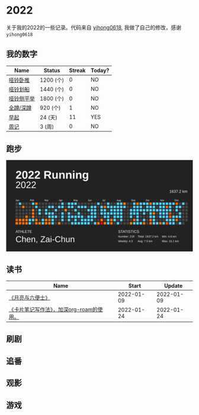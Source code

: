 # 2022
关于我的2022的一些记录。代码来自 [yihong0618](https://github.com/yihong0618/2021), 我做了自己的修改，感谢 `yihong0618`

## 我的数字

<!--START_SECTION:my_number-->
| Name | Status | Streak | Today? | 
 | ---- | ---- | ---- | ---- |
| [哑铃卧推](https://github.com/chenzaichun/2022/issues/5) | 1200 (个) | 0 | NO |
| [哑铃划船](https://github.com/chenzaichun/2022/issues/15) | 1440 (个) | 0 | NO |
| [哑铃侧平举](https://github.com/chenzaichun/2022/issues/4) | 1800 (个) | 0 | NO |
| [全蹲/深蹲](https://github.com/chenzaichun/2022/issues/1) | 920 (个) | 1 | NO |
| [早起](https://github.com/chenzaichun/2022/issues/10) | 24 (天) | 11 | YES |
| [周记](https://github.com/chenzaichun/2022/issues/9) | 3 (周) | 0 | NO |

<!--END_SECTION:my_number-->

## 跑步

![](https://raw.githubusercontent.com/chenzaichun/running_page/gh-pages/static/assets/github_2022.svg)


## 读书

<!--START_SECTION:my_read-->
| Name | Start | Update | 
 | ---- | ---- | ---- | 
| [《月亮与六便士》](https://github.com/chenzaichun/2022/issues/8#issuecomment-1008219154) | 2022-01-09 | 2022-01-09 | 
| [《卡片笔记写作法》，加深org-roam的使用。](https://github.com/chenzaichun/2022/issues/8#issuecomment-1019785508) | 2022-01-24 | 2022-01-24 | 

<!--END_SECTION:my_read-->

## 刷剧

<!--START_SECTION:my_drama-->
<!--END_SECTION:my_drama-->

## 追番

<!--START_SECTION:my_bangumi-->
<!--END_SECTION:my_bangumi-->

## 观影

<!--START_SECTION:my_movie-->
<!--END_SECTION:my_movie-->

## 游戏
<!--START_SECTION:my_game-->
<!--END_SECTION:my_game-->

